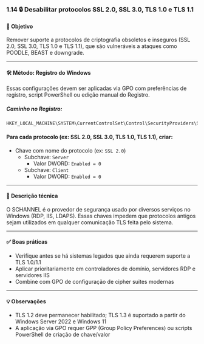 ### 1.14 🔒 Desabilitar protocolos SSL 2.0, SSL 3.0, TLS 1.0 e TLS 1.1

#### 🎯 Objetivo
Remover suporte a protocolos de criptografia obsoletos e inseguros (SSL 2.0, SSL 3.0, TLS 1.0 e TLS 1.1), que são vulneráveis a ataques como POODLE, BEAST e downgrade.

---

#### 🛠️ Método: Registro do Windows

Essas configurações devem ser aplicadas via GPO com preferências de registro, script PowerShell ou edição manual do Registro.

##### Caminho no Registro:
```
HKEY_LOCAL_MACHINE\SYSTEM\CurrentControlSet\Control\SecurityProviders\SCHANNEL\Protocols
```

#### Para cada protocolo (ex: SSL 2.0, SSL 3.0, TLS 1.0, TLS 1.1), criar:
- Chave com nome do protocolo (ex: `SSL 2.0`)
  - Subchave: `Server`
    - Valor DWORD: `Enabled = 0`
  - Subchave: `Client`
    - Valor DWORD: `Enabled = 0`

---

#### 📝 Descrição técnica
O SCHANNEL é o provedor de segurança usado por diversos serviços no Windows (RDP, IIS, LDAPS). Essas chaves impedem que protocolos antigos sejam utilizados em qualquer comunicação TLS feita pelo sistema.

---

#### ✅ Boas práticas
- Verifique antes se há sistemas legados que ainda requerem suporte a TLS 1.0/1.1
- Aplicar prioritariamente em controladores de domínio, servidores RDP e servidores IIS
- Combine com GPO de configuração de cipher suites modernas

---

#### 💡 Observações
- TLS 1.2 deve permanecer habilitado; TLS 1.3 é suportado a partir do Windows Server 2022 e Windows 11
- A aplicação via GPO requer GPP (Group Policy Preferences) ou scripts PowerShell de criação de chave/valor